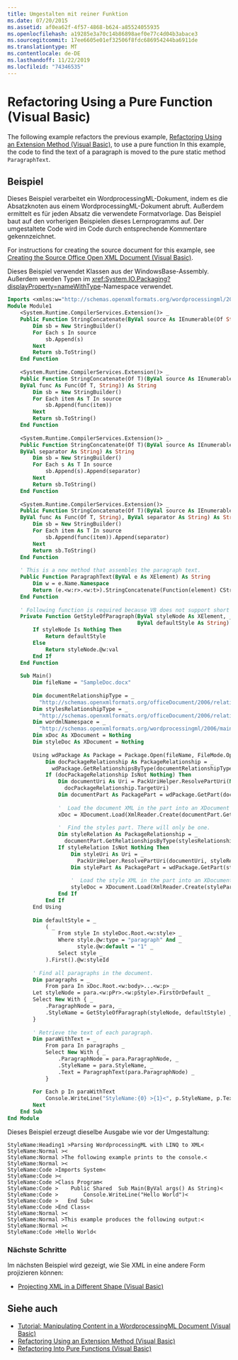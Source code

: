 ```yaml
---
title: Umgestalten mit reiner Funktion
ms.date: 07/20/2015
ms.assetid: af0ea62f-4f57-4868-b624-a85524055935
ms.openlocfilehash: a19285e3a70c14b86898aef0e77c4d04b3abace3
ms.sourcegitcommit: 17ee6605e01ef32506f8fdc686954244ba6911de
ms.translationtype: MT
ms.contentlocale: de-DE
ms.lasthandoff: 11/22/2019
ms.locfileid: "74346535"
---
```

# <a name="refactoring-using-a-pure-function-visual-basic"></a>Refactoring Using a Pure Function (Visual Basic)
The following example refactors the previous example, [Refactoring Using an Extension Method (Visual Basic)](../../../../visual-basic/programming-guide/concepts/linq/refactoring-using-an-extension-method.md), to use a pure function In this example, the code to find the text of a paragraph is moved to the pure static method `ParagraphText`.  
  
## <a name="example"></a>Beispiel  
 Dieses Beispiel verarbeitet ein WordprocessingML-Dokument, indem es die Absatzknoten aus einem WordprocessingML-Dokument abruft. Außerdem ermittelt es für jeden Absatz die verwendete Formatvorlage. Das Beispiel baut auf den vorherigen Beispielen dieses Lernprogramms auf. Der umgestaltete Code wird im Code durch entsprechende Kommentare gekennzeichnet.  
  
 For instructions for creating the source document for this example, see [Creating the Source Office Open XML Document (Visual Basic)](../../../../visual-basic/programming-guide/concepts/linq/creating-the-source-office-open-xml-document.md).  
  
 Dieses Beispiel verwendet Klassen aus der <legacyBold>WindowsBase</legacyBold>-Assembly. Außerdem werden Typen im <xref:System.IO.Packaging?displayProperty=nameWithType>-Namespace verwendet.  
  
```vb  
Imports <xmlns:w="http://schemas.openxmlformats.org/wordprocessingml/2006/main">  
Module Module1  
    <System.Runtime.CompilerServices.Extension()> _  
    Public Function StringConcatenate(ByVal source As IEnumerable(Of String)) As String  
        Dim sb = New StringBuilder()  
        For Each s In source  
            sb.Append(s)  
        Next  
        Return sb.ToString()  
    End Function  
  
    <System.Runtime.CompilerServices.Extension()> _  
    Public Function StringConcatenate(Of T)(ByVal source As IEnumerable(Of T), _  
    ByVal func As Func(Of T, String)) As String  
        Dim sb = New StringBuilder()  
        For Each item As T In source  
            sb.Append(func(item))  
        Next  
        Return sb.ToString()  
    End Function  
  
    <System.Runtime.CompilerServices.Extension()> _  
    Public Function StringConcatenate(Of T)(ByVal source As IEnumerable(Of T), _  
    ByVal separator As String) As String  
        Dim sb = New StringBuilder()  
        For Each s As T In source  
            sb.Append(s).Append(separator)  
        Next  
        Return sb.ToString()  
    End Function  
  
    <System.Runtime.CompilerServices.Extension()> _  
    Public Function StringConcatenate(Of T)(ByVal source As IEnumerable(Of T), _  
    ByVal func As Func(Of T, String), ByVal separator As String) As String  
        Dim sb = New StringBuilder()  
        For Each item As T In source  
            sb.Append(func(item)).Append(separator)  
        Next  
        Return sb.ToString()  
    End Function  
  
    ' This is a new method that assembles the paragraph text.  
    Public Function ParagraphText(ByVal e As XElement) As String  
        Dim w = e.Name.Namespace  
        Return (e.<w:r>.<w:t>).StringConcatenate(Function(element) CStr(element))  
    End Function  
  
    ' Following function is required because VB does not support short circuit evaluation  
    Private Function GetStyleOfParagraph(ByVal styleNode As XElement, _  
                                         ByVal defaultStyle As String) As String  
        If styleNode Is Nothing Then  
            Return defaultStyle  
        Else  
            Return styleNode.@w:val  
        End If  
    End Function  
  
    Sub Main()  
        Dim fileName = "SampleDoc.docx"  
  
        Dim documentRelationshipType = _  
          "http://schemas.openxmlformats.org/officeDocument/2006/relationships/officeDocument"  
        Dim stylesRelationshipType = _  
          "http://schemas.openxmlformats.org/officeDocument/2006/relationships/styles"  
        Dim wordmlNamespace = _  
          "http://schemas.openxmlformats.org/wordprocessingml/2006/main"  
        Dim xDoc As XDocument = Nothing  
        Dim styleDoc As XDocument = Nothing  
  
        Using wdPackage As Package = Package.Open(fileName, FileMode.Open, FileAccess.Read)  
            Dim docPackageRelationship As PackageRelationship = _  
              wdPackage.GetRelationshipsByType(documentRelationshipType).FirstOrDefault()  
            If (docPackageRelationship IsNot Nothing) Then  
                Dim documentUri As Uri = PackUriHelper.ResolvePartUri(New Uri("/", UriKind.Relative), _  
                  docPackageRelationship.TargetUri)  
                Dim documentPart As PackagePart = wdPackage.GetPart(documentUri)  
  
                '  Load the document XML in the part into an XDocument instance.  
                xDoc = XDocument.Load(XmlReader.Create(documentPart.GetStream()))  
  
                '  Find the styles part. There will only be one.  
                Dim styleRelation As PackageRelationship = _  
                  documentPart.GetRelationshipsByType(stylesRelationshipType).FirstOrDefault()  
                If styleRelation IsNot Nothing Then  
                    Dim styleUri As Uri = _  
                      PackUriHelper.ResolvePartUri(documentUri, styleRelation.TargetUri)  
                    Dim stylePart As PackagePart = wdPackage.GetPart(styleUri)  
  
                    '  Load the style XML in the part into an XDocument instance.  
                    styleDoc = XDocument.Load(XmlReader.Create(stylePart.GetStream()))  
                End If  
            End If  
        End Using  
  
        Dim defaultStyle = _  
            ( _  
                From style In styleDoc.Root.<w:style> _  
                Where style.@w:type = "paragraph" And _  
                      style.@w:default = "1" _  
                Select style _  
            ).First().@w:styleId  
  
        ' Find all paragraphs in the document.  
        Dim paragraphs = _  
            From para In xDoc.Root.<w:body>...<w:p> _  
        Let styleNode = para.<w:pPr>.<w:pStyle>.FirstOrDefault _  
        Select New With { _  
            .ParagraphNode = para, _  
            .StyleName = GetStyleOfParagraph(styleNode, defaultStyle) _  
        }  
  
        ' Retrieve the text of each paragraph.  
        Dim paraWithText = _  
            From para In paragraphs _  
            Select New With { _  
                .ParagraphNode = para.ParagraphNode, _  
                .StyleName = para.StyleName, _  
                .Text = ParagraphText(para.ParagraphNode) _  
            }  
  
        For Each p In paraWithText  
            Console.WriteLine("StyleName:{0} >{1}<", p.StyleName, p.Text)  
        Next  
    End Sub  
End Module   
```  
  
 Dieses Beispiel erzeugt dieselbe Ausgabe wie vor der Umgestaltung:  
  
```console  
StyleName:Heading1 >Parsing WordprocessingML with LINQ to XML<  
StyleName:Normal ><  
StyleName:Normal >The following example prints to the console.<  
StyleName:Normal ><  
StyleName:Code >Imports System<  
StyleName:Code ><  
StyleName:Code >Class Program<  
StyleName:Code >    Public Shared  Sub Main(ByVal args() As String)<  
StyleName:Code >        Console.WriteLine("Hello World")<  
StyleName:Code >   End Sub<  
StyleName:Code >End Class<  
StyleName:Normal ><  
StyleName:Normal >This example produces the following output:<  
StyleName:Normal ><  
StyleName:Code >Hello World<  
```  
  
### <a name="next-steps"></a>Nächste Schritte  
 Im nächsten Beispiel wird gezeigt, wie Sie XML in eine andere Form projizieren können:  
  
- [Projecting XML in a Different Shape (Visual Basic)](../../../../visual-basic/programming-guide/concepts/linq/projecting-xml-in-a-different-shape.md)  
  
## <a name="see-also"></a>Siehe auch

- [Tutorial: Manipulating Content in a WordprocessingML Document (Visual Basic)](../../../../visual-basic/programming-guide/concepts/linq/tutorial-manipulating-content-in-a-wordprocessingml-document.md)
- [Refactoring Using an Extension Method (Visual Basic)](../../../../visual-basic/programming-guide/concepts/linq/refactoring-using-an-extension-method.md)
- [Refactoring Into Pure Functions (Visual Basic)](../../../../visual-basic/programming-guide/concepts/linq/refactoring-into-pure-functions.md)
